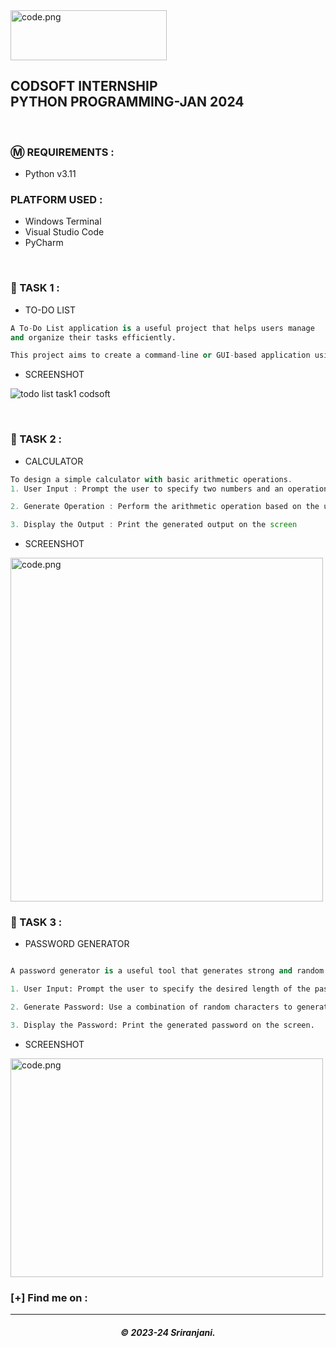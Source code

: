  <img src="https://github.com/SriranjaniSasikumar/CODSOFT/assets/126678293/3c37c647-e97f-489a-89ae-4c2afa31c90d" width="250px" height="80px" alt="code.png">

<h2> CODSOFT INTERNSHIP</br>PYTHON PROGRAMMING-JAN 2024 </h2>

</br>

### Ⓜ️ REQUIREMENTS :

- Python v3.11

### PLATFORM USED :

- Windows Terminal
- Visual Studio Code
- PyCharm

</br>

### 📝 TASK 1 :

- TO-DO LIST
 ```py
A To-Do List application is a useful project that helps users manage
and organize their tasks efficiently.

This project aims to create a command-line or GUI-based application using Python, allowing users to create, update, and track their to-do lists.
```
- SCREENSHOT
  
![todo list task1 codsoft](https://github.com/SriranjaniSasikumar/CODSOFT/assets/126678293/823841ae-ef6b-4d2d-99f4-c118aeb378af)


</br>

### 📝 TASK 2 :

- CALCULATOR
```javascript
To design a simple calculator with basic arithmetic operations.
1. User Input : Prompt the user to specify two numbers and an operation choice.

2. Generate Operation : Perform the arithmetic operation based on the user's command

3. Display the Output : Print the generated output on the screen

``` 
- SCREENSHOT

<img src="C:\Users\user\Pictures\calculator task2 codsoft.PNG" width="500px" height="550px" alt="code.png">

</br>

### 📝 TASK 3 :

- PASSWORD GENERATOR

```py

A password generator is a useful tool that generates strong and random passwords for users. This project aims to create a password generator application using Python, allowing users to specify the length and complexity of the password.

1. User Input: Prompt the user to specify the desired length of the password.

2. Generate Password: Use a combination of random characters to generate a password of the specified length.

3. Display the Password: Print the generated password on the screen.

```

- SCREENSHOT

<img src="C:\Users\user\Pictures\calculator task2 codsoft.PNG" width="500px" height="350px" alt="code.png">

</br>

### [+] Find me on :



---

<h5 align="center">© 2023-24 Sriranjani.</h5>
